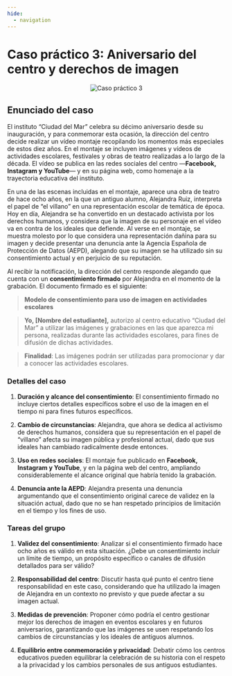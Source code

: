 ```yaml
---
hide:
  - navigation
---
```


# Caso práctico 3: Aniversario del centro y derechos de imagen

<p align="center">
  <img src="../assets/caso3.webp" alt="Caso práctico 3">
</p>

## **Enunciado del caso**

El instituto “Ciudad del Mar” celebra su décimo aniversario desde su inauguración, y para conmemorar esta ocasión, la dirección del centro decide realizar un vídeo montaje recopilando los momentos más especiales de estos diez años. En el montaje se incluyen imágenes y vídeos de actividades escolares, festivales y obras de teatro realizadas a lo largo de la década. El vídeo se publica en las redes sociales del centro —**Facebook, Instagram y YouTube**— y en su página web, como homenaje a la trayectoria educativa del instituto.

En una de las escenas incluidas en el montaje, aparece una obra de teatro de hace ocho años, en la que un antiguo alumno, Alejandra Ruiz, interpreta el papel de “el villano” en una representación escolar de temática de época. Hoy en día, Alejandra se ha convertido en un destacado activista por los derechos humanos, y considera que la imagen de su personaje en el vídeo va en contra de los ideales que defiende. Al verse en el montaje, se muestra molesto por lo que considera una representación dañina para su imagen y decide presentar una denuncia ante la Agencia Española de Protección de Datos (AEPD), alegando que su imagen se ha utilizado sin su consentimiento actual y en perjuicio de su reputación.

Al recibir la notificación, la dirección del centro responde alegando que cuenta con un **consentimiento firmado** por Alejandra en el momento de la grabación. El documento firmado es el siguiente:


>**Modelo de consentimiento para uso de imagen en actividades escolares**

> **Yo, [Nombre del estudiante],** autorizo al centro educativo “Ciudad del Mar” a utilizar las imágenes y grabaciones en las que aparezca mi persona, realizadas durante las actividades escolares, para fines de difusión de dichas actividades.

>**Finalidad**: Las imágenes podrán ser utilizadas para promocionar y dar a conocer las actividades escolares.

### **Detalles del caso**

1. **Duración y alcance del consentimiento**: El consentimiento firmado no incluye ciertos detalles específicos sobre el uso de la imagen en el tiempo ni para fines futuros específicos.

2. **Cambio de circunstancias**: Alejandra, que ahora se dedica al activismo de derechos humanos, considera que su representación en el papel de “villano” afecta su imagen pública y profesional actual, dado que sus ideales han cambiado radicalmente desde entonces.

3. **Uso en redes sociales**: El montaje fue publicado en **Facebook, Instagram y YouTube**, y en la página web del centro, ampliando considerablemente el alcance original que habría tenido la grabación.

4. **Denuncia ante la AEPD**: Alejandra presenta una denuncia argumentando que el consentimiento original carece de validez en la situación actual, dado que no se han respetado principios de limitación en el tiempo y los fines de uso.

### **Tareas del grupo**

1. **Validez del consentimiento**: Analizar si el consentimiento firmado hace ocho años es válido en esta situación. ¿Debe un consentimiento incluir un límite de tiempo, un propósito específico o canales de difusión detallados para ser válido?

2. **Responsabilidad del centro**: Discutir hasta qué punto el centro tiene responsabilidad en este caso, considerando que ha utilizado la imagen de Alejandra en un contexto no previsto y que puede afectar a su imagen actual.

3. **Medidas de prevención**: Proponer cómo podría el centro gestionar mejor los derechos de imagen en eventos escolares y en futuros aniversarios, garantizando que las imágenes se usen respetando los cambios de circunstancias y los ideales de antiguos alumnos.

4. **Equilibrio entre conmemoración y privacidad**: Debatir cómo los centros educativos pueden equilibrar la celebración de su historia con el respeto a la privacidad y los cambios personales de sus antiguos estudiantes.
